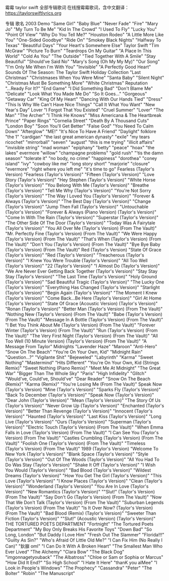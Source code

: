 霉霉 taylor swift 全部专辑歌词
在线搜霉霉歌词，含中文翻译：https://taylorswiftlyrics.org


专辑 歌名
2003 Demo
"Same Girl"
"Baby Blue"
"Never Fade"
"Fire"
"Mary Jo"
"My Turn To Be Me"
"Kid In The Crowd"
"I Used To Fly"
"Lucky You"
"Point Of View"
"Why Do You Tell Me?"
"Houston Rodeo"
"A Little More Like You"
"One-Sided Goodbye"
"Ride On"
"Smokey Black Nights"
"Halfway To Texas"
"Beautiful Days"
"Your Heart's Somewhere Else"
Taylor Swift
"Tim McGraw"
"Picture To Burn"
"Teardrops On My Guitar"
"A Place In This World"
"Cold As You"
"The Outside"
"Tied Together With A Smile"
"Stay Beautiful"
"Should've Said No"
"Mary's Song (Oh My My My)"
"Our Song"
"I'm Only Me When I'm With You"
"Invisible"
"A Perfectly Good Heart"
Sounds Of The Season: The Taylor Swift Holiday Collection
"Last Christmas"
"Christmases When You Were Mine"
"Santa Baby"
"Silent Night"
"Christmas Must Be Something More"
"White Christmas"
Reputation
"...Ready For It?"
"End Game"
"I Did Something Bad"
"Don't Blame Me"
"Delicate"
"Look What You Made Me Do"
"So It Goes..."
"Gorgeous"
"Getaway Car"
"King Of My Heart"
"Dancing With Our Hands Tied"
"Dress"
"This Is Why We Can't Have Nice Things"
"Call It What You Want"
"New Year's Day"
Lover
"I Forgot That You Existed"
"Cruel Summer"
"Lover"
"The Man"
"The Archer"
"I Think He Knows"
"Miss Americana & The Heartbreak Prince"
"Paper Rings"
"Cornelia Street"
"Death By A Thousand Cuts"
"London Boy"
"Soon You'll Get Better"
"False God"
"You Need To Calm Down"
"Afterglow"
"ME!"
"It's Nice To Have A Friend"
"Daylight"
folklore
"the 1"
"cardigan"
"the last great american dynasty"
"exile"
"my tears ricochet"
"mirrorball"
"seven"
"august"
"this is me trying"
"illicit affairs"
"invisible string"
"mad woman"
"epiphany"
"betty"
"peace"
"hoax"
"the lakes"
evermore
"willow"
"champagne problems"
"gold rush"
"'tis the damn season"
"tolerate it"
"no body, no crime"
"happiness"
"dorothea"
"coney island"
"ivy"
"cowboy like me"
"long story short"
"marjorie"
"closure"
"evermore"
"right where you left me"
"it's time to go"
Fearless (Taylor's Version)
"Fearless (Taylor's Version)"
"Fifteen (Taylor's Version)"
"Love Story (Taylor's Version)"
"Hey Stephen (Taylor's Version)"
"White Horse (Taylor's Version)"
"You Belong With Me (Taylor's Version)"
"Breathe (Taylor's Version)"
"Tell Me Why (Taylor's Version)"
"You're Not Sorry (Taylor's Version)"
"The Way I Loved You (Taylor's Version)"
"Forever & Always (Taylor's Version)"
"The Best Day (Taylor's Version)"
"Change (Taylor's Version)"
"Jump Then Fall (Taylor's Version)"
"Untouchable (Taylor's Version)"
"Forever & Always (Piano Version) (Taylor's Version)"
"Come In With The Rain (Taylor's Version)"
"Superstar (Taylor's Version)"
"The Other Side Of The Door (Taylor's Version)"
"Today Was A Fairytale (Taylor's Version)"
"You All Over Me (Taylor's Version) (From The Vault)"
"Mr. Perfectly Fine (Taylor's Version) (From The Vault)"
"We Were Happy (Taylor's Version) (From The Vault)"
"That's When (Taylor's Version) (From The Vault)"
"Don't You (Taylor's Version) (From The Vault)"
"Bye Bye Baby (Taylor's Version) (From The Vault)"
Red (Taylor's Version)
"State Of Grace (Taylor's Version)"
"Red (Taylor's Version)"
"Treacherous (Taylor's Version)"
"I Knew You Were Trouble (Taylor's Version)"
"All Too Well (Taylor's Version)"
"22 (Taylor's Version)"
"I Almost Do (Taylor's Version)"
"We Are Never Ever Getting Back Together (Taylor's Version)"
"Stay Stay Stay (Taylor's Version)"
"The Last Time (Taylor's Version)"
"Holy Ground (Taylor's Version)"
"Sad Beautiful Tragic (Taylor's Version)"
"The Lucky One (Taylor's Version)"
"Everything Has Changed (Taylor's Version)"
"Starlight (Taylor's Version)"
"Begin Again (Taylor's Version)"
"The Moment I Knew (Taylor's Version)"
"Come Back...Be Here (Taylor's Version)"
"Girl At Home (Taylor's Version)"
"State Of Grace (Acoustic Version) (Taylor's Version)"
"Ronan (Taylor's Version)"
"Better Man (Taylor's Version) (From The Vault)"
"Nothing New (Taylor's Version) (From The Vault)"
"Babe (Taylor's Version) (From The Vault)"
"Message In A Bottle (Taylor's Version) (From The Vault)"
"I Bet You Think About Me (Taylor's Version) (From The Vault)"
"Forever Winter (Taylor's Version) (From The Vault)"
"Run (Taylor's Version) (From The Vault)"
"The Very First Night (Taylor's Version) (From The Vault)"
"All Too Well (10 Minute Version) (Taylor's Version) (From The Vault)"
"A Message From Taylor"
Midnights
"Lavender Haze"
"Maroon"
"Anti-Hero"
"Snow On The Beach"
"You're On Your Own, Kid"
"Midnight Rain"
"Question...?"
"Vigilante Shit"
"Bejeweled"
"Labyrinth"
"Karma"
"Sweet Nothing"
"Mastermind"
"Hits Different"
"You're On Your Own, Kid (Strings Remix)"
"Sweet Nothing (Piano Remix)"
"Meet Me At Midnight"
"The Great War"
"Bigger Than The Whole Sky"
"Paris"
"High Infidelity"
"Glitch"
"Would've, Could've, Should've"
"Dear Reader"
"Snow On The Beach (Remix)"
"Karma (Remix)"
"You're Losing Me (From The Vault)"
Speak Now (Taylor's Version)
"Mine (Taylor's Version)"
"Sparks Fly (Taylor's Version)"
"Back To December (Taylor's Version)"
"Speak Now (Taylor's Version)"
"Dear John (Taylor's Version)"
"Mean (Taylor's Version)"
"The Story Of Us (Taylor's Version)"
"Never Grow Up (Taylor's Version)"
"Enchanted (Taylor's Version)"
"Better Than Revenge (Taylor's Version)"
"Innocent (Taylor's Version)"
"Haunted (Taylor's Version)"
"Last Kiss (Taylor's Version)"
"Long Live (Taylor's Version)"
"Ours (Taylor's Version)"
"Superman (Taylor's Version)"
"Electric Touch (Taylor's Version) (From The Vault)"
"When Emma Falls in Love (Taylor's Version) (From The Vault)"
"I Can See You (Taylor's Version) (From The Vault)"
"Castles Crumbling (Taylor's Version) (From The Vault)"
"Foolish One (Taylor's Version) (From The Vault)"
"Timeless (Taylor's Version) (From The Vault)"
1989 (Taylor's Version)
"Welcome To New York (Taylor's Version)"
"Blank Space (Taylor's Version)"
"Style (Taylor's Version)"
"Out Of The Woods (Taylor's Version)"
"All You Had To Do Was Stay (Taylor's Version)"
"Shake It Off (Taylor's Version)"
"I Wish You Would (Taylor's Version)"
"Bad Blood (Taylor's Version)"
"Wildest Dreams (Taylor's Version)"
"How You Get The Girl (Taylor's Version)"
"This Love (Taylor's Version)"
"I Know Places (Taylor's Version)"
"Clean (Taylor's Version)"
"Wonderland (Taylor's Version)"
"You Are In Love (Taylor's Version)"
"New Romantics (Taylor's Version)"
""Slut!" (Taylor's Version) (From The Vault)"
"Say Don't Go (Taylor's Version) (From The Vault)"
"Now That We Don't Talk (Taylor's Version) (From The Vault)"
"Suburban Legends (Taylor's Version) (From The Vault)"
"Is It Over Now? (Taylor's Version) (From The Vault)"
"Bad Blood (Remix) (Taylor's Version)"
"Sweeter Than Fiction (Taylor's Version)"
""Slut!" (Acoustic Version) (Taylor's Version)"
THE TORTURED POETS DEPARTMENT
"Fortnight"
"The Tortured Poets Department"
"My Boy Only Breaks His Favorite Toys"
"Down Bad"
"So Long, London"
"But Daddy I Love Him"
"Fresh Out The Slammer"
"Florida!!!"
"Guilty As Sin?"
"Who's Afraid Of Little Old Me?"
"I Can Fix Him (No Really I Can)"
"鈥巐 oml"
"I Can Do It With A Broken Heart"
"The Smallest Man Who Ever Lived"
"The Alchemy"
"Clara Bow"
"The Black Dog"
"imgonnagetyouback"
"The Albatross"
"Chloe or Sam or Sophia or Marcus"
"How Did It End?"
"So High School"
"I Hate It Here"
"thanK you aIMee"
"I Look in People's Windows"
"The Prophecy"
"Cassandra"
"Peter"
"The Bolter"
"Robin"
"The Manuscript"

